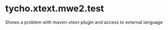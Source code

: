 tycho.xtext.mwe2.test
=====================

Shows a problem with maven-xtext-plugin and access to external language

